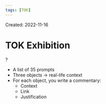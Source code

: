 ```yaml
---
tags: [TOK] 
---
```

Created: 2022-11-16

# TOK Exhibition
?
- A list of 35 prompts
- Three objects -> real-life context
- For each object, you write a commentary:
	- Context
	- Link
	- Justification
<!--SR:!2023-05-11,113,270-->
